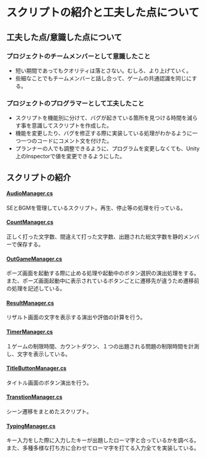# スクリプトの紹介と工夫した点について
## 工夫した点/意識した点について
### プロジェクトのチームメンバーとして意識したこと
- 短い期間であってもクオリティは落とさない。むしろ、より上げていく。
- 些細なことでもチームメンバーと話し合って、ゲームの共通認識を同じにする。

### プロジェクトのプログラマーとして工夫したこと
- スクリプトを機能別に分けて、バグが起きている箇所を見つける時間を減らす事を意識してスクリプトを作成した。
- 機能を変更したり、バグを修正する際に実装している処理がわかるように一つ一つのコードにコメント文を付けた。
- プランナーの人でも調整できるように、プログラムを変更しなくても、Unity上のInspectorで値を変更できるようにした。


## スクリプトの紹介
#### [AudioManager.cs](TypeBeat/Assets/Script/AudioManager.cs)
SEとBGMを管理しているスクリプト。再生、停止等の処理を行っている。
#### [CountManager.cs](TypeBeat/Assets/Script/CountManager.cs)
正しく打った文字数、間違えて打った文字数、出題された総文字数を静的メンバーで保存する。
#### [OutGameManager.cs](TypeBeat/Assets/Script/OutGameManager.cs)
ポーズ画面を起動する際に止める処理や起動中のボタン選択の演出処理をする。
また、ポーズ画面起動中に表示されているボタンごとに遷移先が違うため遷移前の処理を記述している。
#### [ResultManager.cs](TypeBeat/Assets/Script/ResultManager.cs)
リザルト画面の文字を表示する演出や評価の計算を行う。
#### [TimerManager.cs](TypeBeat/Assets/Script/TimerManager.cs)
１ゲームの制限時間、カウントダウン、１つの出題される問題の制限時間を計測し、文字を表示している。
#### [TitleButtonManager.cs](TypeBeat/Assets/Script/TitleButtonManager.cs)
タイトル画面のボタン演出を行う。
#### [TranstionManager.cs](TypeBeat/Assets/Script/TranstionManager.cs)
シーン遷移をまとめたスクリプト。
#### [TypingManager.cs](TypeBeat/Assets/Script/TypingManager.cs)
キー入力をした際に入力したキーが出題したローマ字と合っているかを調べる。
また、多種多様な打ち方に合わせてローマ字を打てる入力全てを実装している。

